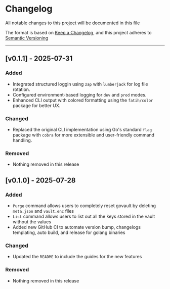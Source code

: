 # Changelog

All notable changes to this project will be documented in this file

The format is based on [Keep a Changelog](https://keepachangelog.com/en/1.0.0/),
and this project adheres to [Semantic Versioning](https://semver.org/)

---

## [v0.1.1] - 2025-07-31

### Added

- Integrated structured loggin using `zap` with `lumberjack` for log file rotation.
- Configured environment-based logging for `dev` and `prod` modes.
- Enhanced CLI output with colored formatting using the `fatih/color` package for better UX.

### Changed

- Replaced the original CLI implementation using Go's standard `flag` package with `cobra` for more extensible and user-friendly command handling.

### Removed

- Nothing removed in this release

## [v0.1.0] - 2025-07-28

### Added

- `Purge` command allows users to completely reset govault by deleting `meta.json` and `vault.enc` files
- `List` command allows users to list out all the keys stored in the vault without the values
- Added new GitHub CI to automate version bump, changelogs templating, auto build, and release for golang binaries

### Changed

- Updated the `README` to include the guides for the new features

### Removed

- Nothing removed in this release

